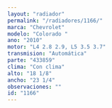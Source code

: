 ```yaml
---
layout: "radiador"
permalink: "/radiadores/1166/"
marca: "Chevrolet"
modelo: "Colorado "
ano: "2010"
motor: "L4 2.8 2.9, L5 3.5 3.7"
transmision: "Automática"
parte: "433859"
clima: "Con clima"
alto: "18 1/8"
ancho: "23 1/4"
observaciones: ""
id: "1166"
---
```


